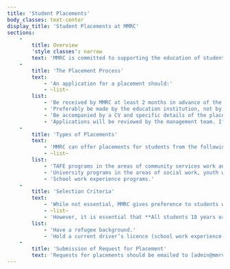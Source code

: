 ```yaml
---
title: 'Student Placements'
body_classes: text-center
display_title: 'Student Placements at MMRC'
sections:
    -
        title: Overview
        'style classes': narrow
        text: 'MMRC is committed to supporting the education of students through providing placements which form part of a recognised qualification in a field which is relevant to the work MMRC does. However, MMRC is a small organisation and is not always able to provide suitable supervision or relevant areas of work for students. Our capacity to accept students on placement will depend on existing circumstances at the time of the request.'
    -
        title: 'The Placement Process'
        text:
            - 'An application for a placement should:'
            - ~list~
        list:
            - 'Be received by MMRC at least 2 months in advance of the placement commencement date.'
            - 'Preferably be made by the education institution, not by the student him or herself. We do not have the capacity to review multiple requests from individuals. However, we recognise some institutions expect students to organise their own placements so in these cases, direct applications can be made.'
            - 'Be accompanied by a CV and specific details of the placement requirements of the education institution concerned, including the exact time frame and duration (i.e. start and finish dates, numbers of hours each week etc). Any documentation relating to the aims and objectives of the placement and the supervision and reporting requirements expected of MMRC should be included.'
            - 'Applications will be reviewed by the management team. If MMRC has the capacity for a student placement and the applicant is considered suitable, a meeting between the student and MMRC will be arranged to discuss the placement and to ensure a good “fit” between the student and MMRC.'
    -
        title: 'Types of Placements'
        text:
            - 'MMRC can offer placements for students from the following areas of study:'
            - ~list~
        list:
            - 'TAFE programs in the areas of community services work and youth work.'
            - 'University programs in the areas of social work, youth work, children and family services, and community development.'
            - 'School work experience programs.'
    -
        title: 'Selection Criteria'
        text:
            - 'While not essential, MMRC gives preference to students who:'
            - ~list~
            - 'However, it is essential that **All students 18 years or older hold a current Working with Children Check and Police Clearance before they commence their placement**.'
        list:
            - 'Have a refugee background.'
            - 'Hold a current driver’s licence (school work experience placements excepted).'
    -
        title: 'Submission of Request for Placement'
        text: 'Requests for placements should be emailed to [admin@mmrcwa.org.au](mailto:admin@mmrcwa.org.au) at least 2 months in advance of placement starting date with required documentation. MMRC will endeavour to respond within 3 weeks. Applications which do not include all the requested information will not be considered.'
---
```


